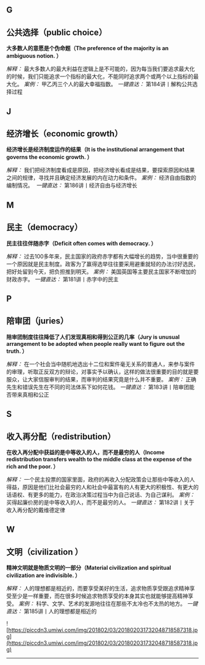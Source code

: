 ## G

## 公共选择（public choice）

 **大多数人的意愿是个伪命题（The preference of the majority is an ambiguous notion. ）**

 *解释：* 最大多数人的最大利益在逻辑上是不可能的，因为每当我们要追求最大化的时候，我们只能追求一个指标的最大化，不能同时追求两个或两个以上指标的最大化。 *案例：* 甲乙丙三个人的最大幸福指数。 *一键直达：* 第184讲丨解构公共选择过程

## J

## 经济增长（economic growth）

 **经济增长是经济制度运作的结果（It is the institutional arrangement that governs the economic growth. ）**

 *解释：* 我们把经济制度看成是原因，把经济增长看成是结果，要探索原因和结果之间的规律，寻找并且确定经济发展的内在动力和条件。 *案例：* 经济自由指数的编制情况。  *一键直达：* 第186讲丨经济自由与经济增长

## M

## 民主（democracy）

 **民主往往伴随赤字（Deficit often comes with democracy. ）**

 *解释：* 过去100多年来，民主国家的政府赤字都有大幅增长的趋势，当中很重要的一个原因就是民主制度。政客为了赢得选举往往要采用避重就轻的办法讨好选民，把好处留到今天，把负担推到明天。 *案例：* 美国英国等主要民主国家不断增加的财政赤字。 *一键直达：* 第181讲丨赤字中的民主

## P

## 陪审团（juries）

 **陪审团制度往往降低了人们发现真相和得到公正的几率（Jury is unusual arrangement to be adopted when people really want to figure out the truth. ）**

 *解释：* 在一个社会当中随机地选出十二位和案件毫无关系的普通人，来参与案件的审理，听取正反双方的辩论，对事实予以确认，这样的做法很重要的目的就是要服众，让大家信服审判的结果，而审判的结果究竟是什么并不重要。 *案例：* 正确先生和错误先生在不同的司法体系下如何花钱。 *一键直达：* 第183讲丨陪审团能否带来真相和公正

## S

## 收入再分配（redistribution）

 **在收入再分配中获益的是中等收入的人，而不是最穷的人（Income redistribution transfers wealth to the middle class at the expense of the rich and the poor. ）**

 *解释：* 一个民主投票的国家里面，政府的再收入分配政策会让那些中等收入的人得益，原因是他们比社会最穷的人和社会中最富有的人有更大的积极性、有更大的话语权、有更多的能力，在政治决策过程当中为自己说话、为自己谋利。 *案例：* 买得起廉价房的是中等收入的人，而不是最穷的人。 *一键直达：* 第182讲丨关于收入再分配的戴维德定律

## W

## 文明（civilization ）

 **精神文明就是物质文明的一部分（Material civilization and spiritual civilization are indivisible. ）**

 *解释：* 人的理想都是相近的，而要享受美好的生活，追求物质享受跟追求精神享受至少是一样重要，而在很多时候追求物质享受的本身其实也就能够提高精神享受。 *案例：* 科学、文学、艺术的发源地往往在那些不太冷也不太热的地方。 *一键直达：* 第185讲丨人的理想都是相近的

![https://piccdn3.umiwi.com/img/201802/03/201802031732048718587318.jpg](https://piccdn3.umiwi.com/img/201802/03/201802031732048718587318.jpg)

---
